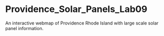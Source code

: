 # Providence_Solar_Panels_Lab09
An interactive webmap of Providence Rhode Island with large scale solar panel information.

